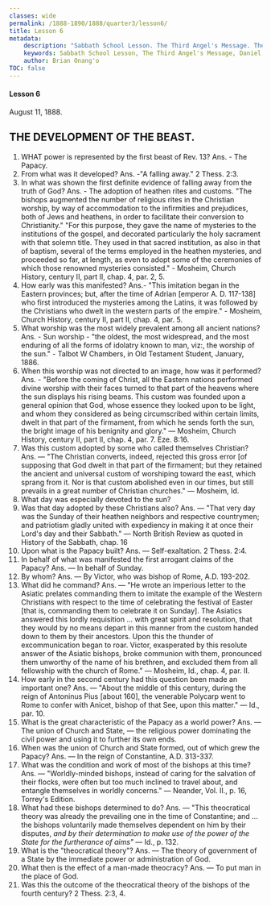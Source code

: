 ```yaml
---
classes: wide
permalink: /1888-1890/1888/quarter3/lesson6/
title: Lesson 6
metadata:
    description: "Sabbath School Lesson. The Third Angel's Message. The Development of the Beast. Lesson 6. August 11, 1888. 1. WHAT power is represented by the first beast of Rev. 13? Ans. - The Papacy. 2. From what was it developed? Ans. -\"A falling away.\" 2 Thess. 2:3."
    keywords: Sabbath School Lesson, The Third Angel's Message, Daniel, Prophecy, August 11, 1888.
    author: Brian Onang'o
TOC: false
---
```


#### Lesson 6

August 11, 1888.

## THE DEVELOPMENT OF THE BEAST.

1. WHAT power is represented by the first beast of Rev. 13? Ans. - The Papacy.
2. From what was it developed? Ans. -"A falling away." 2 Thess. 2:3.
3. In what was shown the first definite evidence of falling away from the truth of God? Ans. - The adoption of heathen rites and customs. "The bishops augmented the number of religious rites in the Christian worship, by way of accommodation to the infirmities and prejudices, both of Jews and heathens, in order to facilitate their conversion to Christianity." "For this purpose, they gave the name of mysteries to the institutions of the gospel, and decorated particularly the holy sacrament with that solemn title. They used in that sacred institution, as also in that of baptism, several of the terms employed in the heathen mysteries, and proceeded so far, at length, as even to adopt some of the ceremonies of which those renowned mysteries consisted." - Mosheim, Church History, century II, part II, chap. 4, par. 2, 5.
4. How early was this manifested? Ans.- "This imitation began in the Eastern provinces; but, after the time of Adrian [emperor A. D. 117-138] who first introduced the mysteries among the Latins, it was followed by the Christians who dwelt in the western parts of the empire." - Mosheim, Church History, century II, part II, chap. 4, par. 5.
5. What worship was the most widely prevalent among all ancient nations? Ans. - Sun worship - "the oldest, the most widespread, and the most enduring of all the forms of idolatry known to man, viz:, the worship of the sun." - Talbot W Chambers, in Old Testament Student, January, 1886.
6. When this worship was not directed to an image, how was it performed? Ans. - "Before the coming of Christ, all the Eastern nations performed divine worship with their faces turned to that part of the heavens where the sun displays his rising beams. This custom was founded upon a general opinion that God, whose essence they looked upon to be light, and whom they considered as being circumscribed within certain limits, dwelt in that part of the firmament, from which he sends forth the sun, the bright image of his benignity and glory." — Mosheim, Church History, century II, part II, chap. 4, par. 7. Eze. 8:16.
7. Was this custom adopted by some who called themselves Christian? Ans. — "The Christian converts, indeed, rejected this gross error [of supposing that God dwelt in that part of the firmament; but they retained the ancient and universal custom of worshiping toward the east, which sprang from it. Nor is that custom abolished even in our times, but still prevails in a great number of Christian churches." — Mosheim, Id.
8. What day was especially devoted to the sun?
9. Was that day adopted by these Christians also? Ans. — "That very day was the Sunday of their heathen neighbors and respective countrymen; and patriotism gladly united with expediency in making it at once their Lord's day and their Sabbath." — North British Review as quoted in History of the Sabbath, chap. 16
10. Upon what is the Papacy built? Ans. — Self-exaltation. 2 Thess. 2:4.
11. In behalf of what was manifested the first arrogant claims of the Papacy? Ans. — In behalf of Sunday.
12. By whom? Ans. — By Victor, who was bishop of Rome, A.D. 193-202.
13. What did he command? Ans. — "He wrote an imperious letter to the Asiatic prelates commanding them to imitate the example of the Western Christians with respect to the time of celebrating the festival of Easter [that is, commanding them to celebrate it on Sunday]. The Asiatics answered this lordly requisition ... with great spirit and resolution, that they would by no means depart in this manner from the custom handed down to them by their ancestors. Upon this the thunder of excommunication began to roar. Victor, exasperated by this resolute answer of the Asiatic bishops, broke communion with them, pronounced them unworthy of the name of his brethren, and excluded them from all fellowship with the church of Rome." — Mosheim, Id., chap. 4, par. II.
14. How early in the second century had this question been made an important one? Ans. — "About the middle of this century, during the reign of Antoninus Pius [about 160], the venerable Polycarp went to Rome to confer with Anicet, bishop of that See, upon this matter." — Id., par. 10.
15. What is the great characteristic of the Papacy as a world power? Ans. — The union of Church and State, — the religious power dominating the civil power and using it to further its own ends.
16. When was the union of Church and State formed, out of which grew the Papacy? Ans. — In the reign of Constantine, A.D. 313-337.
17. What was the condition and work of most of the bishops at this time? Ans. — "Worldly-minded bishops, instead of caring for the salvation of their flocks, were often but too much inclined to travel about, and entangle themselves in worldly concerns." — Neander, Vol. II., p. 16, Torrey's Edition.
18. What had these bishops determined to do? Ans. — "This theocratical theory was already the prevailing one in the time of Constantine; and ... the bishops voluntarily made themselves dependent on him by their disputes, *and by their determination to make use of the power of the State for the furtherance of aims"* — Id., p. 132.
19. What is the "theocratical theory"? Ans. — The theory of government of a State by the immediate power or administration of God.
20. What then is the effect of a man-made theocracy? Ans. — To put man in the place of God.
21. Was this the outcome of the theocratical theory of the bishops of the fourth century? 2 Thess. 2:3, 4.
